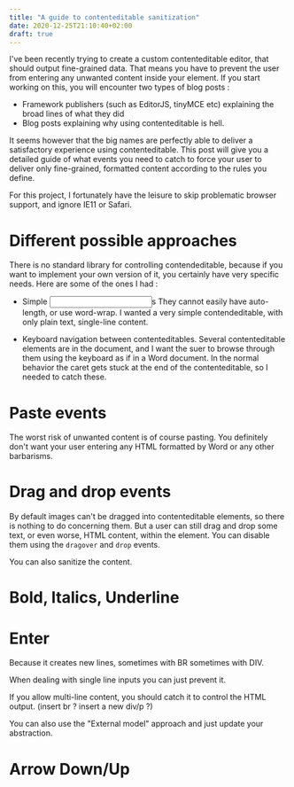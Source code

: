 ```yaml
---
title: "A guide to contenteditable sanitization"
date: 2020-12-25T21:10:40+02:00
draft: true
---
```


I've been recently trying to create a custom contenteditable editor, that should output fine-grained data. That means you have to prevent the user from entering any unwanted content inside your element. If you start working on this, you will encounter two types of blog posts :

- Framework publishers (such as EditorJS, tinyMCE etc) explaining the broad lines of what they did
- Blog posts explaining why using contenteditable is hell.

It seems however that the big names are perfectly able to deliver a satisfactory experience using contenteditable. This post will give you a detailed guide of what events you need to catch to force your user to deliver only fine-grained, formatted content according to the rules you define.

For this project, I fortunately have the leisure to skip problematic browser support, and ignore IE11 or Safari.

# Different possible approaches

There is no standard library for controlling contendeditable, because if you want to implement your own version of it, you certainly have very specific needs. Here are some of the ones I had :

- Simple <input>s
  They cannot easily have auto-length, or use word-wrap. I wanted a very simple contendeditable, with only plain text, single-line content.

- Keyboard navigation between contenteditables.
  Several contenteditable elements are in the document, and I want the suer to browse through them using the keyboard as if in a Word document. In the normal behavior the caret gets stuck at the end of the contenteditable, so I needed to catch these.

# Paste events

The worst risk of unwanted content is of course pasting. You definitely don't want your user entering any HTML formatted by Word or any other barbarisms.

# Drag and drop events

By default images can't be dragged into contenteditable elements, so there is nothing to do concerning them. But a user can still drag and drop some text, or even worse, HTML content, within the element. You can disable them using the `dragover` and `drop` events.

You can also sanitize the content.

# Bold, Italics, Underline

# Enter

Because it creates new lines, sometimes with BR sometimes with DIV.

When dealing with single line inputs you can just prevent it.

If you allow multi-line content, you should catch it to control the HTML output. (insert br ? insert a new div/p ?)

You can also use the "External model" approach and just update your abstraction.

# Arrow Down/Up
